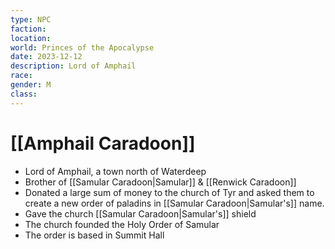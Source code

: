 ```yaml
---
type: NPC
faction: 
location: 
world: Princes of the Apocalypse
date: 2023-12-12
description: Lord of Amphail
race: 
gender: M
class:
---
```

# [[Amphail Caradoon]]

- Lord of Amphail, a town north of Waterdeep
- Brother of [[Samular Caradoon|Samular]] & [[Renwick Caradoon]]
- Donated a large sum of money to the church of Tyr and asked them to create a new order of paladins in [[Samular Caradoon|Samular's]] name.
- Gave the church [[Samular Caradoon|Samular's]] shield
- The church founded the Holy Order of Samular
- The order is based in Summit Hall